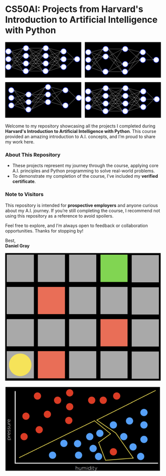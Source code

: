 # CS50AI: Projects from Harvard's Introduction to Artificial Intelligence with Python

![CS50AI](cs50AIpic.png)

Welcome to my repository showcasing all the projects I completed during **Harvard's Introduction to Artificial Intelligence with Python**. This course provided an amazing introduction to A.I. concepts, and I’m proud to share my work here.

### About This Repository
- These projects represent my journey through the course, applying core A.I. principles and Python programming to solve real-world problems.
- To demonstrate my completion of the course, I’ve included my **verified certificate**.

### Note to Visitors
This repository is intended for **prospective employers** and anyone curious about my A.I. journey. If you’re still completing the course, I recommend not using this repository as a reference to avoid spoilers.

Feel free to explore, and I’m always open to feedback or collaboration opportunities. Thanks for stopping by!

Best,  
**Daniel Gray**

![CS50AI](cs50AIpic5.png)

![CS50AI](cs50AIpic3.png)


